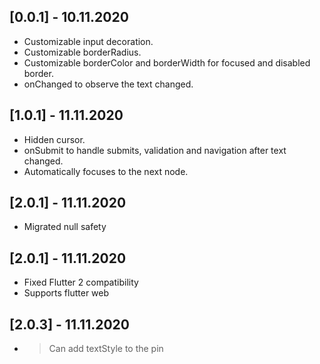 ## [0.0.1] - 10.11.2020

* Customizable input decoration.
* Customizable borderRadius.
* Customizable borderColor and borderWidth for focused and disabled border.
* onChanged to observe the text changed.

## [1.0.1] - 11.11.2020

* Hidden cursor.
* onSubmit to handle submits, validation and navigation after text changed.
* Automatically focuses to the next node.

## [2.0.1] - 11.11.2020

* Migrated null safety

## [2.0.1] - 11.11.2020

* Fixed Flutter 2 compatibility
* Supports flutter web

## [2.0.3] - 11.11.2020

* > Can add textStyle to the pin
